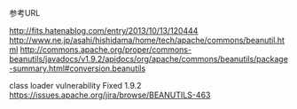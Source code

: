 参考URL

http://fits.hatenablog.com/entry/2013/10/13/120444
http://www.ne.jp/asahi/hishidama/home/tech/apache/commons/beanutil.html
http://commons.apache.org/proper/commons-beanutils/javadocs/v1.9.2/apidocs/org/apache/commons/beanutils/package-summary.html#conversion.beanutils

class loader vulnerability   Fixed 1.9.2
https://issues.apache.org/jira/browse/BEANUTILS-463

